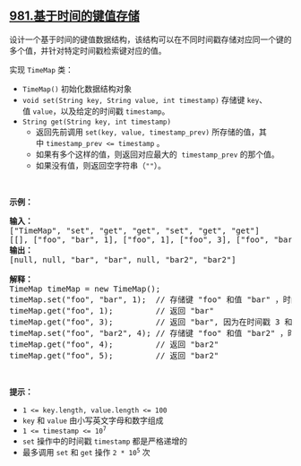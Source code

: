 ## [981.基于时间的键值存储](https://leetcode.cn/problems/time-based-key-value-store/)
<p>设计一个基于时间的键值数据结构，该结构可以在不同时间戳存储对应同一个键的多个值，并针对特定时间戳检索键对应的值。</p>

<p>实现 <code>TimeMap</code> 类：</p>

<ul>
	<li><code>TimeMap()</code> 初始化数据结构对象</li>
	<li><code>void set(String key, String value, int timestamp)</code> 存储键 <code>key</code>、值 <code>value</code>，以及给定的时间戳 <code>timestamp</code>。</li>
	<li><code>String get(String key, int timestamp)</code>
	<ul>
		<li>返回先前调用 <code>set(key, value, timestamp_prev)</code> 所存储的值，其中 <code>timestamp_prev <= timestamp</code> 。</li>
		<li>如果有多个这样的值，则返回对应最大的  <code>timestamp_prev</code> 的那个值。</li>
		<li>如果没有值，则返回空字符串（<code>""</code>）。</li>
	</ul>
	</li>
</ul>
 

<p><strong>示例：</strong></p>

<pre>
<strong>输入：</strong>
["TimeMap", "set", "get", "get", "set", "get", "get"]
[[], ["foo", "bar", 1], ["foo", 1], ["foo", 3], ["foo", "bar2", 4], ["foo", 4], ["foo", 5]]
<strong>输出：</strong>
[null, null, "bar", "bar", null, "bar2", "bar2"]

<strong>解释：</strong>
TimeMap timeMap = new TimeMap();
timeMap.set("foo", "bar", 1);  // 存储键 "foo" 和值 "bar" ，时间戳 timestamp = 1   
timeMap.get("foo", 1);         // 返回 "bar"
timeMap.get("foo", 3);         // 返回 "bar", 因为在时间戳 3 和时间戳 2 处没有对应 "foo" 的值，所以唯一的值位于时间戳 1 处（即 "bar"） 。
timeMap.set("foo", "bar2", 4); // 存储键 "foo" 和值 "bar2" ，时间戳 timestamp = 4  
timeMap.get("foo", 4);         // 返回 "bar2"
timeMap.get("foo", 5);         // 返回 "bar2"
</pre>

<p> </p>

<p><strong>提示：</strong></p>

<ul>
	<li><code>1 <= key.length, value.length <= 100</code></li>
	<li><code>key</code> 和 <code>value</code> 由小写英文字母和数字组成</li>
	<li><code>1 <= timestamp <= 10<sup>7</sup></code></li>
	<li><code>set</code> 操作中的时间戳 <code>timestamp</code> 都是严格递增的</li>
	<li>最多调用 <code>set</code> 和 <code>get</code> 操作 <code>2 * 10<sup>5</sup></code> 次</li>
</ul>
